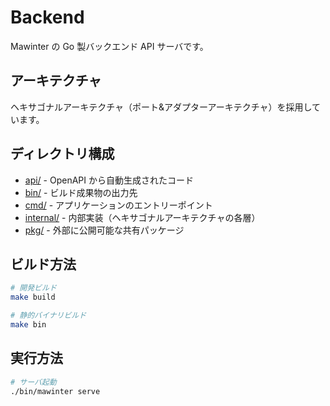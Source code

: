 # Backend

Mawinter の Go 製バックエンド API サーバです。

## アーキテクチャ

ヘキサゴナルアーキテクチャ（ポート&アダプターアーキテクチャ）を採用しています。

## ディレクトリ構成

- [api/](api/) - OpenAPI から自動生成されたコード
- [bin/](bin/) - ビルド成果物の出力先
- [cmd/](cmd/) - アプリケーションのエントリーポイント
- [internal/](internal/) - 内部実装（ヘキサゴナルアーキテクチャの各層）
- [pkg/](pkg/) - 外部に公開可能な共有パッケージ

## ビルド方法

```bash
# 開発ビルド
make build

# 静的バイナリビルド
make bin
```

## 実行方法

```bash
# サーバ起動
./bin/mawinter serve
```
